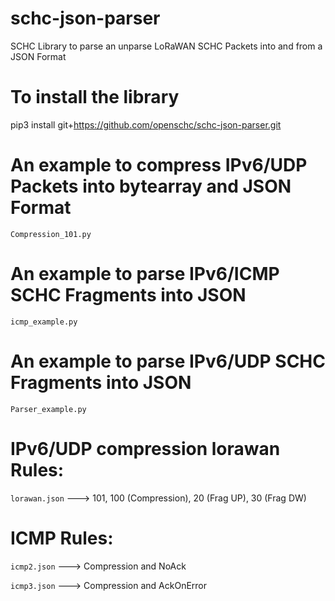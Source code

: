# schc-json-parser
SCHC Library to parse an unparse LoRaWAN SCHC Packets into and from a JSON Format

# To install the library

pip3 install git+https://github.com/openschc/schc-json-parser.git


# An example to compress IPv6/UDP Packets into bytearray and JSON Format

```Compression_101.py```

# An example to parse IPv6/ICMP SCHC Fragments into JSON

```icmp_example.py```

# An example to parse IPv6/UDP SCHC Fragments into JSON

```Parser_example.py```

# IPv6/UDP compression lorawan Rules:

```lorawan.json``` ---> 101, 100 (Compression), 20 (Frag UP), 30 (Frag DW)

# ICMP Rules:

```icmp2.json``` ---> Compression and NoAck

```icmp3.json``` ---> Compression and AckOnError
